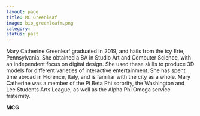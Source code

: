 ```yaml
---
layout: page
title: MC Greenleaf
image: bio_greenleafm.png
category:
status: past
---
```


Mary Catherine Greenleaf graduated in 2019, and hails from the icy Erie, Pennsylvania. She obtained a BA in Studio Art and Computer Science, with an independent focus on digital design. She used these skills to produce 3D models for different varieties of interactive entertainment. She has spent time abroad in Florence, Italy, and is familiar with the city as a whole. Mary Catherine was a member of the Pi Beta Phi sorority, the Washington and Lee Students Arts League, as well as the Alpha Phi Omega service fraternity.

__MCG__
